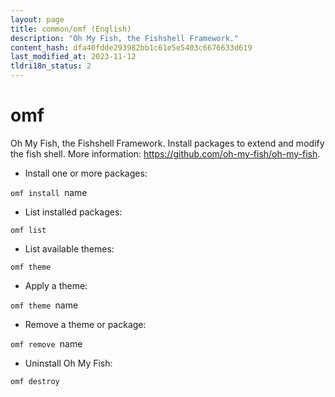 ```yaml
---
layout: page
title: common/omf (English)
description: "Oh My Fish, the Fishshell Framework."
content_hash: dfa40fdde293982bb1c61e5e5403c6676633d619
last_modified_at: 2023-11-12
tldri18n_status: 2
---
```

# omf

Oh My Fish, the Fishshell Framework.
Install packages to extend and modify the fish shell.
More information: <https://github.com/oh-my-fish/oh-my-fish>.

- Install one or more packages:

`omf install `<span class="tldr-var badge badge-pill bg-dark-lm bg-white-dm text-white-lm text-dark-dm font-weight-bold">name</span>

- List installed packages:

`omf list`

- List available themes:

`omf theme`

- Apply a theme:

`omf theme `<span class="tldr-var badge badge-pill bg-dark-lm bg-white-dm text-white-lm text-dark-dm font-weight-bold">name</span>

- Remove a theme or package:

`omf remove `<span class="tldr-var badge badge-pill bg-dark-lm bg-white-dm text-white-lm text-dark-dm font-weight-bold">name</span>

- Uninstall Oh My Fish:

`omf destroy`
